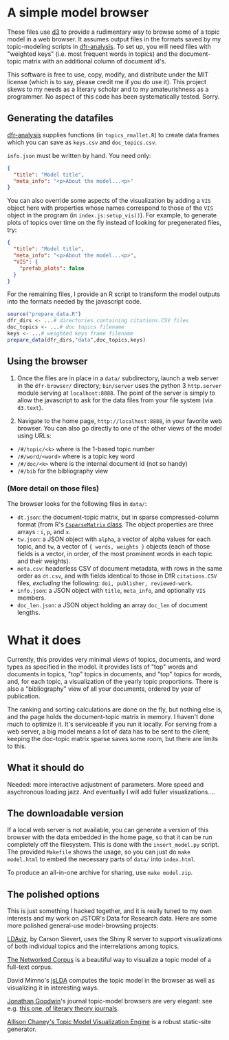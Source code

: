 # A simple model browser

These files use [d3](http://d3js.org) to provide a rudimentary way to browse some of a topic model in a web browser. It assumes output files in the formats saved by my topic-modeling scripts in [dfr-analysis](http://github.com/agoldst/dfr-analysis). To set up, you will need files with "weighted keys" (i.e. most frequent words in topics) and the document-topic matrix with an additional column of document id's.

This software is free to use, copy, modify, and distribute under the MIT license (which is to say, please credit me if you do use it). This project skews to my needs as a literary scholar and to my amateurishness as a programmer. No aspect of this code has been systematically tested. Sorry.

## Generating the datafiles

[dfr-analysis](http://github.com/agoldst/dfr-analysis) supplies functions (in `topics_rmallet.R`) to create data frames which you can save as `keys.csv` and `doc_topics.csv`.

`info.json` must be written by hand. You need only:

```json
{
  "title": "Model title",
  "meta_info": "<p>About the model...<p>"
}
```

You can also override some aspects of the visualization by adding a `VIS` object here with properties whose names correspond to those of the `VIS` object in the program (in `index.js:setup_vis()`). For example, to generate plots of topics over time on the fly instead of looking for pregenerated files, try:

```json
{
  "title": "Model title",
  "meta_info": "<p>About the model...<p>",
  "VIS": {
    "prefab_plots": false
  }
}
```

For the remaining files, I provide an R script to transform the model outputs into the formats needed by the javascript code.

```r
source("prepare_data.R")
dfr_dirs <- ...# directories containing citations.CSV files
doc_topics <- ...# doc topics filename
keys <- ...# weighted keys frame filename
prepare_data(dfr_dirs,"data",doc_topics,keys)
```

## Using the browser

1. Once the files are in place in a `data/` subdirectory, launch a web server in the `dfr-browser/` directory; `bin/server` uses the python 3 `http.server` module serving at `localhost:8888`. The point of the server is simply to allow the javascript to ask for the data files from your file system (via `d3.text`).

2. Navigate to the home page, `http://localhost:8888`, in your favorite web browser. You can also go directly to one of the other views of the model using URLs:

- `/#/topic/<k>` where *<k>* is the 1-based topic number
- `/#/word/<word>` where *<word>* is a topic key word
- `/#/doc/<k>` where *<k>* is the internal document id (not so handy)
- `/#/bib` for the bibliography view

### (More detail on those files)

The browser looks for the following files in `data/`:

- `dt.json`: the document-topic matrix, but in sparse compressed-column format (from R's [`CsparseMatrix` class](http://stat.ethz.ch/R-manual/R-devel/library/Matrix/html/CsparseMatrix-class.html). The object properties are three arrays : `i`, `p`, and `x`.
- `tw.json`: a JSON object with `alpha`, a vector of alpha values for each topic, and `tw`, a vector of `{ words, weights }` objects (each of those fields is a vector, in order, of the most prominent words in each topic and their weights).
- `meta.csv`: headerless CSV of document metadata, with rows in the same order as `dt.csv`, and with fields identical to those in DfR `citations.CSV` files, *excluding* the following: `doi, publisher, reviewed-work`.
- `info.json`: a JSON object with `title`, `meta_info`, and optionally `VIS` members.
- `doc_len.json`: a JSON object holding an array `doc_len` of document lengths.



# What it does

Currently, this provides very minimal views of topics, documents, and word types as specified in the model. It provides lists of "top" words and documents in topics, "top" topics in documents, and "top" topics for words, and, for each topic, a visualization of the yearly topic proportions. There is also a "bibliography" view of all your documents, ordered by year of publication.

The ranking and sorting calculations are done on the fly, but nothing else is, and the page holds the document-topic matrix in memory. I haven't done much to optimize it. It's serviceable if you run it locally. For serving from a web server, a big model means a lot of data has to be sent to the client; keeping the doc-topic matrix sparse saves some room, but there are limits to this.

## What it should do

Needed: more interactive adjustment of parameters. More speed and asychronous loading jazz. And eventually I will add fuller visualizations....

## The downloadable version

If a local web server is not available, you can generate a version of this browser with the data embedded in the home page, so that it can be run completely off the filesystem. This is done with the `insert_model.py` script. The provided `Makefile` shows the usage, so you can just do `make model.html` to embed the necessary parts of `data/` into `index.html`.

To produce an all-in-one archive for sharing, use `make model.zip`.


## The polished options

This is just something I hacked together, and it is really tuned to my own interests and my work on JSTOR's Data for Research data. Here are some more polished general-use model-browsing projects:

[LDAviz](http://glimmer.rstudio.com/cpsievert/LDAviz/), by Carson Sievert, uses the Shiny R server to support visualizations of both individual topics and the interrelations among topics.

[The Networked Corpus](http://www.networkedcorpus.com/) is a beautiful way to visualize a topic model of a full-text corpus. 

David Mimno's [jsLDA](https://github.com/mimno/jsLDA) computes the topic model in the browser as well as visualizing it in interesting ways.

[Jonathan Goodwin](http://www.jgoodwin.net/)'s journal topic-model browsers are very elegant: see e.g. [this one, of literary theory journals](http://jgoodwin.net/theory-browser/).

[Allison Chaney's Topic Model Visualization Engine](http://code.google.com/p/tmve/) is a robust static-site generator.
